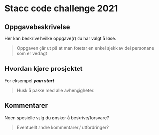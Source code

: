# Stacc code challenge 2021

## Oppgavebeskrivelse
Her kan beskrive hvilke oppgave(r) du har valgt å løse.
> Oppgaven går ut på at man foretar en enkel sjekk av dei personane som er vedlagt 

## Hvordan kjøre prosjektet
For eksempel ***yarn start***
> Husk å pakke med alle avhengigheter.

## Kommentarer
Noen spesielle valg du ønsker å beskrive/forsvare?
> Eventuellt andre kommentarer / utfordringer?
